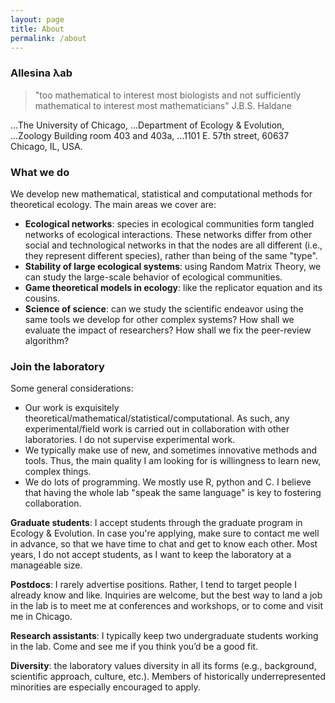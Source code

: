 ```yaml
---
layout: page
title: About
permalink: /about
---
```


### Allesina λab

> "too mathematical to interest most biologists and not sufficiently mathematical to interest most mathematicians"
> J.B.S. Haldane

...The University of Chicago, 
...Department of Ecology & Evolution, 
...Zoology Building room 403 and 403a, 
...1101 E. 57th street, 60637 Chicago, IL, USA. 

### What we do

We develop new mathematical, statistical and computational methods for theoretical ecology. The main areas we cover are:

- **Ecological networks**: species in ecological communities form tangled networks of ecological interactions. These networks differ from other social and technological networks in that the nodes are all different (i.e., they represent different species), rather than being of the same "type".
- **Stability of large ecological systems**: using Random Matrix Theory, we can study the large-scale behavior of ecological communities.
- **Game theoretical models in ecology**: like the replicator equation and its cousins.
- **Science of science**: can we study the scientific endeavor using the same tools we develop for other complex systems? How shall we evaluate the impact of researchers? How shall we fix the peer-review algorithm?

### Join the laboratory

Some general considerations:

- Our work is exquisitely theoretical/mathematical/statistical/computational. As such, any experimental/field work is carried out in collaboration with other laboratories. I do not supervise experimental work.
- We typically make use of new, and sometimes innovative methods and tools. Thus, the main quality I am looking for is willingness to learn new, complex things.
- We do lots of programming. We mostly use R, python and C. I believe that having the whole lab "speak the same language" is key to fostering collaboration.

**Graduate students**: I accept students through the graduate program in Ecology & Evolution. In case you're applying, make sure to contact me well in advance, so that we have time to chat and get to know each other. Most years, I do not accept students, as I want to keep the laboratory at a manageable size.

**Postdocs**: I rarely advertise positions. Rather, I tend to target people I already know and like. Inquiries are welcome, but the best way to land a job in the lab is to meet me at conferences and workshops, or to come and visit me in Chicago.

**Research assistants**: I typically keep two undergraduate students working in the lab. Come and see me if you think you’d be a good fit.

**Diversity**: the laboratory values diversity in all its forms (e.g., background, scientific approach, culture, etc.). Members of historically underrepresented minorities are especially encouraged to apply.
